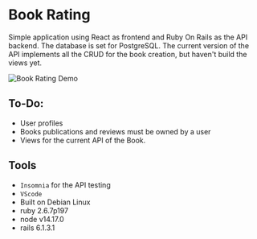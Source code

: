 # Book Rating

Simple application using React as frontend and Ruby On Rails as the API backend. The database is set for PostgreSQL. The current version of the API implements all the CRUD for the book creation, but haven't build the views yet.

![Book Rating Demo](demo.gif)


## To-Do:

- User profiles
- Books publications and reviews must be owned by a user
- Views for the current API of the Book.

## Tools

- `Insomnia` for the API testing
- `VScode`
- Built on Debian Linux
- ruby 2.6.7p197
- node v14.17.0
- rails 6.1.3.1